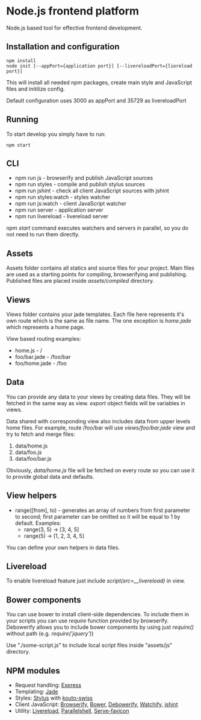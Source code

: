 # Node.js frontend platform

Node.js based tool for effective frontend development.

## Installation and configuration

```
npm install
node init [--appPort={application port}] [--livereloadPort={liereload port}]
```

This will install all needed npm packages, create main style and JavaScript files and initilize config.

Default configuration uses 3000 as appPort and 35729 as livereloadPort

## Running

To start develop you simply have to run:

```
npm start
```

## CLI

* npm run js - browserify and publish JavaScript sources
* npm run styles - compile and publish stylus sources
* npm run jshint - check all client JavaScript sources with jshint
* npm run styles:watch - styles watcher
* npm run js:watch - client JavaScript watcher
* npm run server - application server
* npm run livereload - livereload server

*npm start* command executes watchers and servers in parallel, so you do not need to run them directly.

## Assets

Assets folder contains all statics and source files for your project. Main files are used as a starting points
for compiling, browserifying and publishing. Published files are placed inside *assets/compiled* directory.

## Views

Views folder contains your jade templates. Each file here represents it's own route which is the same as file name.
The one exception is *home.jade* which represents a home page.

View based routing examples:

* home.js - /
* foo/bar.jade - /foo/bar
* foo/home.jade - /foo

## Data

You can provide any data to your views by creating data files. They will be fetched in the same way as view.
*export* object fields will be variables in views.

Data shared with corresponding view also includes data from upper levels home files.
For example, route /foo/bar will use *views/foo/bar.jade* view and try to fetch and merge files:

1. data/home.js
2. data/foo.js
3. data/foo/bar.js

Obviously, *data/home.js* file will be fetched on every route so you can use it to provide global data and defaults.

## View helpers

* range([from], to) - generates an array of numbers from first parameter to second; first parameter can be omitted so it will be equal to 1 by default. Examples:
  * range(3, 5) -> [3, 4, 5]
  * range(5) -> [1, 2, 3, 4, 5]
  
You can define your own helpers in data files.

## Livereload

To enable livereload feature just include *script(src=__livereload)* in view.

## Bower components

You can use bower to install client-side dependencies.
To include them in your scripts you can use *require* function provided by browserify.
Debowerify allows you to include bower components by using just *require(<component name>)* without path
(e.g. *require('jquery')*) 

Use "./some-script.js" to include local script files inside "assets/js" directory.

## NPM modules

* Request handling: [Express](http://expressjs.com)
* Templating: [Jade](http://jade-lang.com)
* Styles: [Stylus](http://learnboost.github.io/stylus/) with [kouto-swiss](http://kouto-swiss.io)
* Client JavaScript: [Browserify](http://browserify.org), [Bower](http://bower.io), [Debowerify](https://github.com/eugeneware/debowerify), [Watchify](https://github.com/substack/watchify), [jshint](http://jshint.com)
* Utility: [Livereload](https://github.com/napcs/node-livereload), [Parallelshell](https://github.com/keithamus/parallelshell), [Serve-favicon](https://github.com/expressjs/serve-favicon)